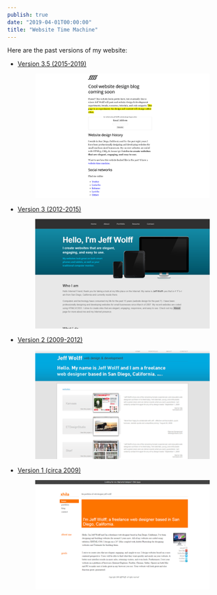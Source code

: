 ```yaml
---
publish: true
date: "2019-04-01T00:00:00"
title: "Website Time Machine"
---
```


Here are the past versions of my website:
* <p>
    <a href="http://jeff-wolff.github.io/" target="_blank">Version 3.5 (2015-2019)</a>
  </p>
  <figure>
      <a href="http://jeff-wolff.github.io/" target="_blank" class="no-style"><img src="./jw-version-3-5.gif" alt=""></a>
  </figure>
* <p>
    <a href="http://jeff-wolff.github.io/v3" target="_blank">Version 3 (2012-2015)</a>
  </p>
  <figure>
      <a href="http://jeff-wolff.github.io/v3" target="_blank" class="no-style"><img src="./jw-version-3.png" alt=""></a>
  </figure>
* <p>
    <a href="http://jeff-wolff.github.io/v2" target="_blank">Version 2 (2009-2012)</a>
  </p>
  <figure>
      <a href="http://jeff-wolff.github.io/v2" target="_blank" class="no-style"><img src="./jw-version-2.png" alt=""></a>
  </figure>
* <p>
    <a href="http://jeff-wolff.github.io/v1" target="_blank">Version 1 (circa 2009)</a>
  </p>
  <figure>
      <a href="http://jeff-wolff.github.io/v1" target="_blank" class="no-style"><img src="./jw-version-1.png" alt=""></a>
  </figure>

